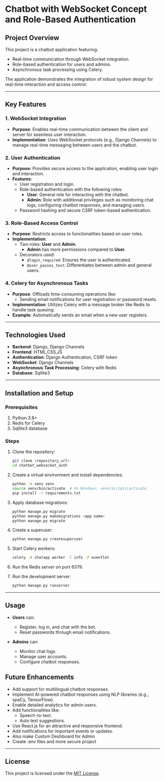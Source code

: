 # Chatbot with WebSocket Concept and Role-Based Authentication

## Project Overview
This project is a chatbot application featuring:
- Real-time communication through WebSocket integration.
- Role-based authentication for users and admins.
- Asynchronous task processing using Celery.

The application demonstrates the integration of robust system design for real-time interaction and access control.

---

## Key Features

### 1. WebSocket Integration
- **Purpose**: Enables real-time communication between the client and server for seamless user interaction.
- **Implementation**: Uses WebSocket protocols (e.g., Django Channels) to manage real-time messaging between users and the chatbot.

### 2. User Authentication
- **Purpose**: Provides secure access to the application, enabling user login and interaction.
- **Features**:
  - User registration and login.
  - Role-based authentication with the following roles:
    - **User**: General role for interacting with the chatbot.
    - **Admin**: Role with additional privileges such as monitoring chat logs, configuring chatbot responses, and managing users.
  - Password hashing and secure  CSRF token-based authentication.


### 3. Role-Based Access Control
- **Purpose**: Restricts access to functionalities based on user roles.
- **Implementation**:
  - Two roles: **User** and **Admin**.
    - **Admin** has more permissions compared to **User**.
  - Decorators used:
    - `@login_required`: Ensures the user is authenticated.
    - `@user_passes_test`: Differentiates between admin and general users.

### 4. Celery for Asynchronous Tasks
- **Purpose**: Offloads time-consuming operations like:
  - Sending email notifications for user registration or password resets.
- **Implementation**: Utilizes Celery with a message broker like Redis to handle task queuing.
- **Example**: Automatically sends an email when a new user registers.

---

## Technologies Used
- **Backend**: Django, Django Channels
- **Frontend**: HTML,CSS,JS
- **Authentication**: Django Authentication, CSRF token
- **WebSocket**: Django Channels
- **Asynchronous Task Processing**: Celery with Redis
- **Database**: Sqllite3

---

## Installation and Setup

### Prerequisites
1. Python 3.8+
2. Redis for Celery
3. Sqllite3 database

### Steps
1. Clone the repository:
    ```bash
    git clone <repository_url>
    cd chatbot_websocket_auth
    ```

2. Create a virtual environment and install dependencies:
    ```bash
    python -m venv venv
    source venv/bin/activate  # On Windows: venv\Scripts\activate
    pip install -r requirements.txt
    ```

3. Apply database migrations:
    ```bash
    python manage.py migrate
    python manage.py makemigrations <app name>
    python manage.py migrate
    ```

4. Create a superuser:
    ```bash
    python manage.py createsuperuser
    ```

5. Start Celery workers:
    ```bash
    celery -A chatapp worker -l info -P eventlet
    ```

6. Run the Redis server on port 6379.

7. Run the development server:
    ```bash
    python manage.py runserver
    ```

---

## Usage
- **Users** can:
  - Register, log in, and chat with the bot.
  - Reset passwords through email notifications.

- **Admins** can:
  - Monitor chat logs.
  - Manage user accounts.
  - Configure chatbot responses.



## Future Enhancements
- Add support for multilingual chatbot responses.
- Implement AI-powered chatbot responses using NLP libraries (e.g., spaCy, TensorFlow).
- Enable detailed analytics for admin users.
- Add functionalities like:
  - Speech-to-text.
  - Auto text suggestions.
- Use React.js for an attractive and responsive frontend.
- Add notifications for important events or updates.
- Also make Custom Deshboard for Admin
- Create .env files and more secure project

---

## License
This project is licensed under the [MIT License](LICENSE).
